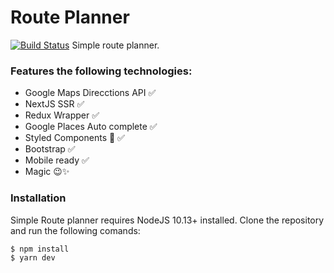 # Route Planner

[![Build Status](https://travis-ci.org/joemccann/dillinger.svg?branch=master)](https://travis-ci.org/joemccann/dillinger)
Simple route planner.
### Features the following technologies:
 - Google Maps Direcctions API ✅
 - NextJS SSR ✅
 - Redux Wrapper ✅
 - Google Places Auto complete ✅
 - Styled Components 💅 ✅
 - Bootstrap ✅
 - Mobile ready ✅
 - Magic 😉✨

### Installation

Simple Route planner requires NodeJS 10.13+ installed.
Clone the repository and run the following comands:
```sh
$ npm install
$ yarn dev
```